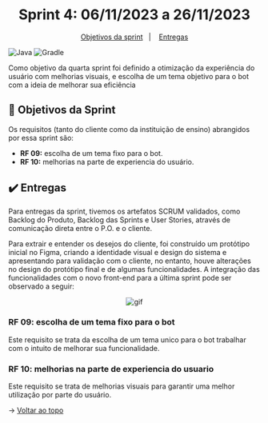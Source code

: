 <span id="topo">

<h1 align="center">Sprint 4: 06/11/2023 a 26/11/2023</h1>

<p align="center">
    <a href="#objetivos">Objetivos da sprint</a> &nbsp |&nbsp &nbsp
    <a href="#entregas">Entregas</a>
</p>

![Java](https://img.shields.io/badge/java-%23ED8B00.svg?style=for-the-badge&logo=openjdk&logoColor=white) ![Gradle](https://img.shields.io/badge/Gradle-02303A.svg?style=for-the-badge&logo=Gradle&logoColor=white)

Como objetivo da quarta sprint foi definido a otimização da experiência do usuário com melhorias visuais, e escolha de um tema objetivo para o bot com a ideia de melhorar sua eficiência

<span id="objetivos">
    
## :dart: Objetivos da Sprint
Os requisitos (tanto do cliente como da instituição de ensino) abrangidos por essa sprint são:
- **RF 09:** escolha de um tema fixo para o bot.
- **RF 10:** melhorias na parte de experiencia do usuário.


<span id="entregas">
        
## :heavy_check_mark: Entregas
Para entregas da sprint, tivemos os artefatos SCRUM validados, como Backlog do Produto, Backlog das Sprints e User Stories, através de comunicação direta entre o P.O. e o cliente.

Para extrair e entender os desejos do cliente, foi construído um protótipo inicial no Figma, criando a identidade visual e design do sistema e apresentando para validação com o cliente, no entanto, houve alterações no design do protótipo final e de algumas funcionalidades. A integração das funcionalidades com o novo front-end para a última sprint pode ser observado a seguir:

<div align="center">

![gif](./documentos/chatbot.gif)
</div>


### RF 09: escolha de um tema fixo para o bot
Este requisito se trata da escolha de um tema unico para o bot trabalhar com o intuito de melhorar sua funcionalidade.

### RF 10: melhorias na parte de experiencia do usuario
Este requisito se trata de melhorias visuais para garantir uma melhor utilização por parte do usuário.




→ [Voltar ao topo](#topo)
